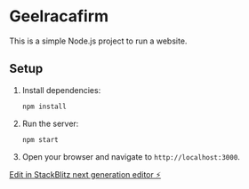 # Geelracafirm

This is a simple Node.js project to run a website.

## Setup

1. Install dependencies:
    ```sh
    npm install
    ```

2. Run the server:
    ```sh
    npm start
    ```

3. Open your browser and navigate to `http://localhost:3000`.

[Edit in StackBlitz next generation editor ⚡️](https://stackblitz.com/~/github.com/floaterxyz/Geelracafirm)